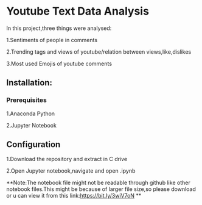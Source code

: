 # Youtube Text Data Analysis
 In this project,three things were analysed:
 
 1.Sentiments of people in comments
 
 2.Trending tags and views of youtube/relation between views,like,dislikes
 
 3.Most used Emojis of youtube comments
 
 ## Installation:
### Prerequisites
1.Anaconda Python

2.Jupyter Notebook

## Configuration
1.Download the repository and extract in C drive

2.Open Jupyter notebook,navigate and open <filename>.ipynb

**Note:The notebook file might not be readable through github like other notebook files.This might be because of larger file size,so please download or u can view it from this link:https://bit.ly/3wiV7oN ** 
